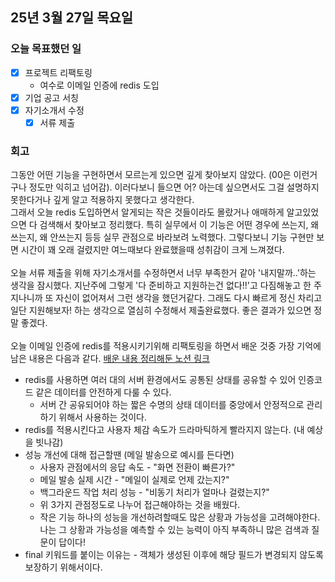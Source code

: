 ## 25년 3월 27일 목요일

### 오늘 목표했던 일
- [x] 프로젝트 리팩토링
    - 여수로 이메일 인증에 redis 도입 
- [x] 기업 공고 서칭 
- [x] 자기소개서 수정
  - [x] 서류 제출

### 회고
그동안 어떤 기능을 구현하면서 모르는게 있으면 깊게 찾아보지 않았다. (00은 이런거구나 정도만 익히고 넘어감). 이러다보니 들으면 어? 아는데 싶으면서도 그걸 설명하지 못한다거나 깊게 알고 적용하지 못했다고 생각한다. 
</br>
그래서 오늘 redis 도입하면서 알게되는 작은 것들이라도 몰랐거나 애매하게 알고있었으면 다 검색해서 찾아보고 정리했다. 특히 실무에서 이 기능은 어떤 경우에 쓰는지, 왜 쓰는지, 왜 안쓰는지 등등 실무 관점으로 바라보려 노력했다. 그렇다보니 기능 구현만 보면 시간이 꽤 오래 걸렸지만 여느때보다 완료했을때 성취감이 크게 느껴졌다.
</br>
</br>
오늘 서류 제출을 위해 자기소개서를 수정하면서 너무 부족한거 같아 '내지말까..'하는 생각을 잠시했다. 지난주에 그렇게 '다 준비하고 지원하는건 없다!!'고 다짐해놓고 한 주 지나니까 또 자신이 없어져서 그런 생각을 했던거같다. 
그래도 다시 빠르게 정신 차리고 일단 지원해보자! 하는 생각으로 열심히 수정해서 제출완료했다. 좋은 결과가 있으면 정말 좋겠다.
</br>
</br>
오늘 이메일 인증에 redis를 적용시키기위해 리팩토링을 하면서 배운 것중 가장 기억에 남은 내용은 다음과 같다. [배운 내용 정리해둔 노션 링크](https://jda1125.notion.site/1bd1f907a1bd8020b863c9730eb1a8b5?v=1bd1f907a1bd809a83ee000cd70759cb)
- redis를 사용하면 여러 대의 서버 환경에서도 공통된 상태를 공유할 수 있어 인증코드 같은 데이터를 안전하게 다룰 수 있다. 
  - 서버 간 공유되어야 하는 짧은 수명의 상태 데이터를 중앙에서 안정적으로 관리하기 위해서 사용하는 것이다. 
- redis를 적용시킨다고 사용자 체감 속도가 드라마틱하게 빨라지지 않는다. (내 예상을 빗나감)
- 성능 개선에 대해 접근할땐 (메일 발송으로 예시를 든다면)
  - 사용자 관점에서의 응답 속도 - "화면 전환이 빠른가?"
  - 메일 발송 실제 시간 - "메일이 실제로 언제 갔는지?"
  - 백그라운드 작업 처리 성능 - "비동기 처리가 얼마나 걸렸는지?"
  - 위 3가지 관점정도로 나누어 접근해야하는 것을 배웠다.
  - 작은 기능 하나의 성능을 개선하려할때도 많은 상황과 가능성을 고려해야한다. 나는 그 상황과 가능성을 예측할 수 있는 능력이 아직 부족하니 많은 검색과 질문이 답이다! 
- final 키워드를 붙이는 이유는 - 객체가 생성된 이후에 해당 필드가 변경되지 않도록 보장하기 위해서이다. 
